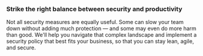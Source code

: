### Strike the right balance between security and productivity

Not all security measures are equally useful. Some can slow your team
down without adding much protection — and some may even do more harm than good.
We'll help you navigate that complex landscape and implement a security policy
that best fits your business, so that you can stay lean, agile, and secure.
